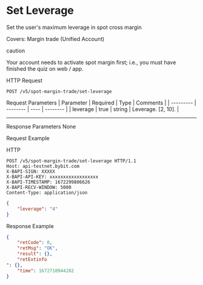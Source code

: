 # Set Leverage
Set the user's maximum leverage in spot cross margin

Covers: Margin trade (Unified Account)

caution

Your account needs to activate spot margin first; i.e., you must have finished the quiz on web / app.


HTTP Request
```http
POST /v5/spot-margin-trade/set-leverage
```

Request Parameters
| Parameter | Required | Type | Comments |
| --------- | -------- | ---- | -------- |
| leverage | true | string | Leverage. [2, 10]. |

---



Response Parameters
None


Request Example

HTTP
 
  
```http
POST /v5/spot-margin-trade/set-leverage HTTP/1.1
Host: api-testnet.bybit.com
X-BAPI-SIGN: XXXXX
X-BAPI-API-KEY: xxxxxxxxxxxxxxxxxx
X-BAPI-TIMESTAMP: 1672299806626
X-BAPI-RECV-WINDOW: 5000
Content-Type: application/json
```

```json
{
    "leverage": "4"
}
```

Response Example
```json
{
    "retCode": 0,
    "retMsg": "OK",
    "result": {},
    "retExtinfo
": {},
    "time": 1672710944282
}
```

